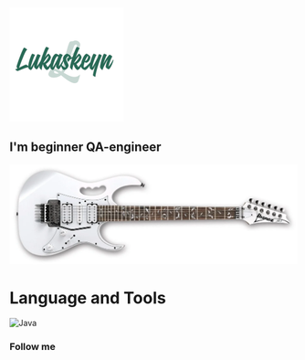 ![Header](https://github.com/Lukaskeyn/Lukaskeyn/blob/main/assets/LogoSample_ByTailorBrands.jpg)

## I'm beginner QA-engineer
![imgGuitar](https://github.com/Lukaskeyn/Lukaskeyn/blob/main/assets/ibanez.png)
# Language and Tools
![Java](https://img.shields.io/badge/Java-orange)
### Follow me 
